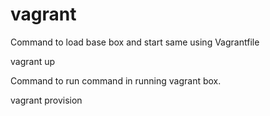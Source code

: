 # vagrant
<p> Command to load base box and start same using Vagrantfile </p>
<p> vagrant up </p>
<p>Command to run command in running vagrant box. </p>
<p> vagrant provision </p>
